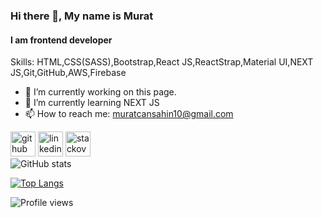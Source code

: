 ### Hi there 👋, My name is Murat 
#### I am frontend developer

Skills: HTML,CSS(SASS),Bootstrap,React JS,ReactStrap,Material UI,NEXT JS,Git,GitHub,AWS,Firebase

- 🔭 I’m currently working on this page. 
- 🌱 I’m currently learning NEXT JS  
- 📫 How to reach me: muratcansahin10@gmail.com  


[<img src='https://cdn.jsdelivr.net/npm/simple-icons@3.0.1/icons/github.svg' alt='github' height='40'>](https://github.com/muratcansahn)  [<img src='https://cdn.jsdelivr.net/npm/simple-icons@3.0.1/icons/linkedin.svg' alt='linkedin' height='40'>](https://www.linkedin.com/in/https://www.linkedin.com/in/murat-can-%C5%9Fahin-367964ba//)  [<img src='https://cdn.jsdelivr.net/npm/simple-icons@3.0.1/icons/stackoverflow.svg' alt='stackoverflow' height='40'>](https://stackoverflow.com/users/https://stackoverflow.com/users/9576416/murat-can-%c5%9eahin)  
![GitHub stats](https://github-readme-stats.vercel.app/api?username=muratcansahn&show_icons=true)  


[![Top Langs](https://github-readme-stats.vercel.app/api/top-langs/?username=muratcansahn)](https://github.com/anuraghazra/github-readme-stats)



![Profile views](https://gpvc.arturio.dev/muratcansahn)  

